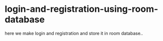 # login-and-registration-using-room-database
here we make login and registration and store it in room database..
